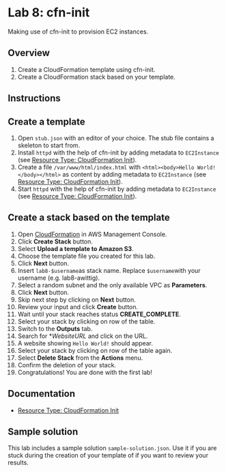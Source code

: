 # Lab 8: cfn-init

Making use of cfn-init to provision EC2 instances.

## Overview
1. Create a CloudFormation template using cfn-init.
1. Create a CloudFormation stack based on your template.

## Instructions

## Create a template
1. Open ``stub.json`` with an editor of your choice. The stub file contains a skeleton to start from.
1. Install ``httpd`` with the help of cfn-init by adding metadata to ``EC2Instance`` (see [Resource Type: CloudFormation Init](http://docs.aws.amazon.com/AWSCloudFormation/latest/UserGuide/aws-resource-init.html)).
1. Create a file ``/var/www/html/index.html`` with ``<html><body>Hello World!</body></html>`` as content by adding metadata to ``EC2Instance`` (see [Resource Type: CloudFormation Init](http://docs.aws.amazon.com/AWSCloudFormation/latest/UserGuide/aws-resource-init.html)).
1. Start ``httpd`` with the help of cfn-init by adding metadata to ``EC2Instance`` (see [Resource Type: CloudFormation Init](http://docs.aws.amazon.com/AWSCloudFormation/latest/UserGuide/aws-resource-init.html)).


## Create a stack based on the template
1. Open [CloudFormation](https://console.aws.amazon.com/cloudformation) in AWS Management Console.
1. Click **Create Stack** button.
1. Select **Upload a template to Amazon S3**.
1. Choose the template file you created for this lab.
1. Click **Next** button.
1. Insert ``lab8-$username``as stack name. Replace ``$username``with your username (e.g. lab8-awittig).
1. Select a random subnet and the only available VPC as **Parameters**.
1. Click **Next** button.
1. Skip next step by clicking on **Next** button.
1. Review your input and click **Create** button.
1. Wait until your stack reaches status **CREATE_COMPLETE**.
1. Select your stack by clicking on row of the table.
1. Switch to the **Outputs** tab.
1. Search for **WebsiteURL* and click on the URL.
1. A website showing ``Hello World!`` should appear.
1. Select your stack by clicking on row of the table again.
1. Select **Delete Stack** from the **Actions** menu.
1. Confirm the deletion of your stack.
1. Congratulations! You are done with the first lab!

## Documentation
* [Resource Type: CloudFormation Init](http://docs.aws.amazon.com/AWSCloudFormation/latest/UserGuide/aws-resource-init.html)

## Sample solution
This lab includes a sample solution ``sample-solution.json``. Use it if you are stuck during the creation of your template of if you want to review your results.